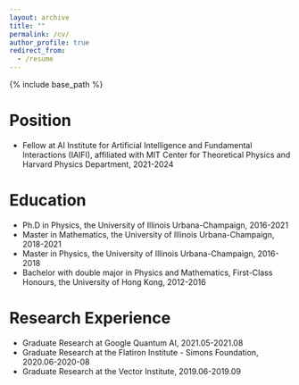 ```yaml
---
layout: archive
title: ""
permalink: /cv/
author_profile: true
redirect_from:
  - /resume
---
```


{% include base_path %}

Position
======
* Fellow at AI Institute for Artificial Intelligence and Fundamental Interactions (IAIFI), affiliated with MIT Center for Theoretical Physics and Harvard Physics Department, 2021-2024

Education
======
* Ph.D in Physics, the University of Illinois Urbana-Champaign, 2016-2021
* Master in Mathematics, the University of Illinois Urbana-Champaign, 2018-2021
* Master in Physics, the University of Illinois Urbana-Champaign, 2016-2018
* Bachelor with double major in Physics and Mathematics,  First-Class Honours, the University of Hong Kong, 2012-2016

Research Experience
======
* Graduate Research at Google Quantum AI, 2021.05-2021.08
* Graduate Research at the Flatiron Institute - Simons Foundation, 2020.06-2020-08
* Graduate Research at the Vector Institute, 2019.06-2019.09


  
